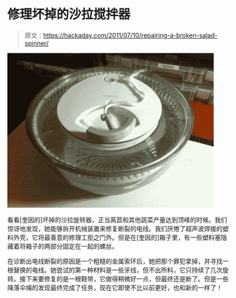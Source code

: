 # 修理坏掉的沙拉搅拌器

> 原文：<https://hackaday.com/2011/07/10/repairing-a-broken-salad-spinner/>

![](img/dbd106d2a7d49516a9321e3bcb9bc4e0.png "repair-a-broken-salad-spinner")

看看[奎因的]坏掉的沙拉旋转器，正当莴苣和其他蔬菜产量达到顶峰的时候。我们惊讶地发现，她能够拆开机械装置来修复断裂的电线。我们厌倦了超声波焊接的塑料外壳，它将最善意的修理工拒之门外。但是在[奎因的]箱子里，有一些塑料塞隐藏着将箱子的两部分固定在一起的螺丝。

在诊断出电线断裂的原因是一个粗糙的金属索环后，她把那个罪犯拿掉，并寻找一根替换的电线。她尝试的第一种材料是一些牙线，但不出所料，它只持续了几次旋转。接下来要修复的是一根鞋带，它做得稍微好一点，但最终还是断了。但是一些降落伞绳的发现最终完成了任务，现在它即使不比以前更好，也和新的一样了！